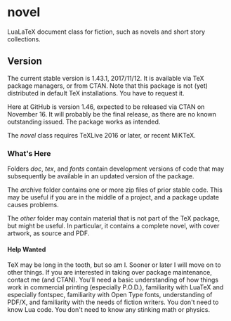 # novel
LuaLaTeX document class for fiction, such as novels and short story collections.


## Version

The current stable version is 1.43.1, 2017/11/12. It is available via TeX package managers, or from CTAN. Note that this package is not (yet) distributed in default TeX installations. You have to request it.

Here at GitHub is version 1.46, expected to be released via CTAN on November 16. It will probably be the final release, as there are no known outstanding issued. The package works as intended.

The *novel* class requires TeXLive 2016 or later, or recent MiKTeX.


### What's Here

Folders *doc*, *tex*, and *fonts* contain development versions of code that may subsequently be available in an updated version of the package.

The *archive* folder contains one or more zip files of prior stable code. This may be useful if you are in the middle of a project, and a package update causes problems.

The *other* folder may contain material that is not part of the TeX package, but might be useful. In particular, it contains a complete novel, with cover artwork, as source and PDF.


#### Help Wanted

TeX may be long in the tooth, but so am I. Sooner or later I will move on to other things. If you are interested in taking over package maintenance, contact me (and CTAN). You'll need a basic understanding of how things work in commercial printing (especially P.O.D.), familiarity with LuaTeX and especially fontspec, familiarity with Open Type fonts, understanding of PDF/X, and familiarity with the needs of fiction writers. You don't need to know Lua code. You don't need to know any stinking math or physics.


